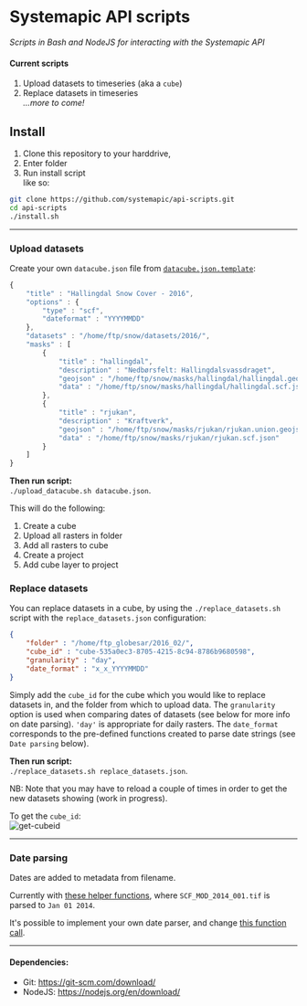 # Systemapic API scripts
_Scripts in Bash and NodeJS for interacting with the Systemapic API_

#### Current scripts
1. Upload datasets to timeseries (aka a `cube`)
2. Replace datasets in timeseries  
_...more to come!_

## Install

1. Clone this repository to your harddrive,
2. Enter folder
3. Run install script  
like so:

```bash
git clone https://github.com/systemapic/api-scripts.git
cd api-scripts
./install.sh
```

----


### Upload datasets

Create your own `datacube.json` file from [`datacube.json.template`](https://github.com/systemapic/api-scripts/blob/master/datasets/datacube.template.json):

```javascript
{
    "title" : "Hallingdal Snow Cover - 2016",
    "options" : {
        "type" : "scf",
        "dateformat" : "YYYYMMDD"
    },
    "datasets" : "/home/ftp/snow/datasets/2016/",
    "masks" : [
        {
            "title" : "hallingdal",
            "description" : "Nedbørsfelt: Hallingdalsvassdraget",
            "geojson" : "/home/ftp/snow/masks/hallingdal/hallingdal.geojson",
            "data" : "/home/ftp/snow/masks/hallingdal/hallingdal.scf.json"
        },
        {
            "title" : "rjukan",
            "description" : "Kraftverk",
            "geojson" : "/home/ftp/snow/masks/rjukan/rjukan.union.geojson",
            "data" : "/home/ftp/snow/masks/rjukan/rjukan.scf.json"
        }
    ]
}
```

**Then run script:**   
`./upload_datacube.sh datacube.json`.

This will do the following:  
1. Create a cube  
2. Upload all rasters in folder  
3. Add all rasters to cube  
4. Create a project  
5. Add cube layer to project  


### Replace datasets

You can replace datasets in a cube, by using the `./replace_datasets.sh` script with the `replace_datasets.json` configuration:

```json
{
    "folder" : "/home/ftp_globesar/2016_02/",
    "cube_id" : "cube-535a0ec3-8705-4215-8c94-8786b9680598",
    "granularity" : "day",
    "date_format" : "x_x_YYYYMMDD"
}
```


Simply add the `cube_id` for the cube which you would like to replace datasets in, and the folder from which to upload data. The `granularity` option is used when comparing dates of datasets (see below for more info on date parsing). `'day'` is appropriate for daily rasters. The `date_format` corresponds to the pre-defined functions created to parse date strings (see `Date parsing` below). 

**Then run script:**   
`./replace_datasets.sh replace_datasets.json`.


NB: Note that you may have to reload a couple of times in order to get the new datasets showing (work in progress).

To get the `cube_id`:  
![get-cubeid](https://cloud.githubusercontent.com/assets/2197944/15475233/561f349e-2109-11e6-8587-55c3cfb37631.gif)


----

### Date parsing
Dates are added to metadata from filename. 

Currently with [these helper functions](https://github.com/systemapic/api-scripts/blob/master/lib/upload_rasters_to_cube.js#L20-L38), where `SCF_MOD_2014_001.tif` is parsed to `Jan 01 2014`.

It's possible to implement your own date parser, and change [this function call](https://github.com/systemapic/api-scripts/blob/master/lib/upload_rasters_to_cube.js#L113).

----

#### Dependencies:
- Git: https://git-scm.com/download/
- NodeJS: https://nodejs.org/en/download/